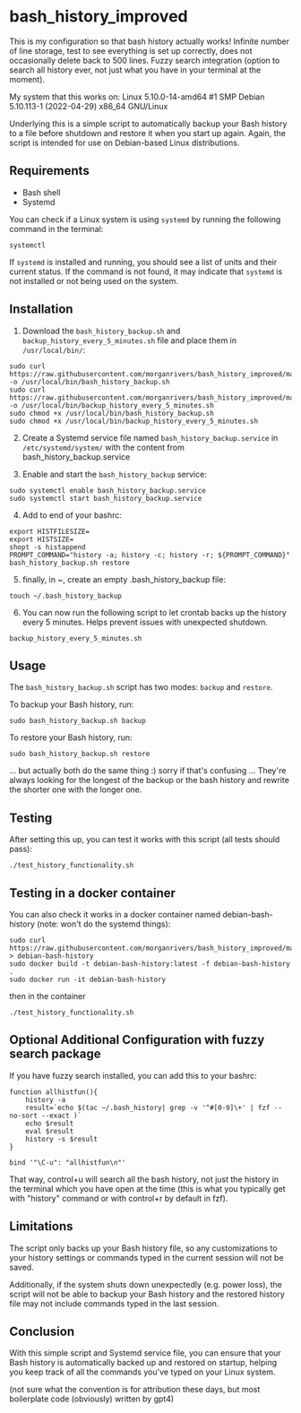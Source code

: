 # bash_history_improved
This is my configuration so that bash history actually works! Infinite number of line storage, test to see everything is set up correctly, does not occasionally delete back to 500 lines. Fuzzy search integration (option to search all history ever, not just what you have in your terminal at the moment).

My system that this works on:
Linux 5.10.0-14-amd64 #1 SMP Debian 5.10.113-1 (2022-04-29) x86_64 GNU/Linux


Underlying this is a simple script to automatically backup your Bash history to a file before shutdown and restore it when you start up again. Again, the script is intended for use on Debian-based Linux distributions.

## Requirements

- Bash shell
- Systemd

You can check if a Linux system is using `systemd` by running the following command in the terminal:

```
systemctl
```

If `systemd` is installed and running, you should see a list of units and their current status. If the command is not found, it may indicate that `systemd` is not installed or not being used on the system.


## Installation

1. Download the `bash_history_backup.sh` and `backup_history_every_5_minutes.sh` file and place them in `/usr/local/bin/`:

```
sudo curl https://raw.githubusercontent.com/morganrivers/bash_history_improved/main/bash_history_backup.sh -o /usr/local/bin/bash_history_backup.sh
sudo curl https://raw.githubusercontent.com/morganrivers/bash_history_improved/main/backup_history_every_5_minutes.sh -o /usr/local/bin/backup_history_every_5_minutes.sh
sudo chmod +x /usr/local/bin/bash_history_backup.sh
sudo chmod +x /usr/local/bin/backup_history_every_5_minutes.sh
```

2. Create a Systemd service file named `bash_history_backup.service` in `/etc/systemd/system/` with the content from
bash_history_backup.service

3. Enable and start the `bash_history_backup` service:

```
sudo systemctl enable bash_history_backup.service
sudo systemctl start bash_history_backup.service
```
4. Add to end of your bashrc:

```
export HISTFILESIZE=
export HISTSIZE=
shopt -s histappend
PROMPT_COMMAND="history -a; history -c; history -r; ${PROMPT_COMMAND}"
bash_history_backup.sh restore
```

5. finally, in ~, create an empty .bash_history_backup file:

```
touch ~/.bash_history_backup
```
6. You can now run the following script to let crontab backs up the history every 5 minutes. Helps prevent issues with unexpected shutdown.
```
backup_history_every_5_minutes.sh
```

## Usage

The `bash_history_backup.sh` script has two modes: `backup` and `restore`.

To backup your Bash history, run:

```
sudo bash_history_backup.sh backup
```

To restore your Bash history, run:

```
sudo bash_history_backup.sh restore
```

... but actually both do the same thing :) sorry if that's confusing ...
They're always looking for the longest of the backup or the bash history and rewrite the shorter one with the longer one. 

## Testing

After setting this up, you can test it works with this script (all tests should pass): 

```
./test_history_functionality.sh
```

## Testing in a docker container

You can also check it works in a docker container named debian-bash-history (note: won't do the systemd things):

```
sudo curl https://raw.githubusercontent.com/morganrivers/bash_history_improved/main/bash_history_backup.sh > debian-bash-history
sudo docker build -t debian-bash-history:latest -f debian-bash-history .
sudo docker run -it debian-bash-history
```
then in the container
```
./test_history_functionality.sh
```

## Optional Additional Configuration with fuzzy search package
If you have fuzzy search installed, you can add this to your bashrc:

```
function allhistfun(){
    history -a
    result=`echo $(tac ~/.bash_history| grep -v '^#[0-9]\+' | fzf --no-sort --exact )`
    echo $result
    eval $result
    history -s $result
}

bind '"\C-u": "allhistfun\n"'
```

That way, control+u will search all the bash history, not just the history in the terminal which you have open at the time (this is what you typically get with "history" command or with control+r by default in fzf).

## Limitations

The script only backs up your Bash history file, so any customizations to your history settings or commands typed in the current session will not be saved.

Additionally, if the system shuts down unexpectedly (e.g. power loss), the script will not be able to backup your Bash history and the restored history file may not include commands typed in the last session.

## Conclusion

With this simple script and Systemd service file, you can ensure that your Bash history is automatically backed up and restored on startup, helping you keep track of all the commands you've typed on your Linux system.

(not sure what the convention is for attribution these days, but most boilerplate code (obviously) written by gpt4)
